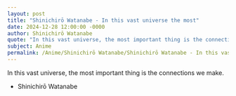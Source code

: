 ```yaml
---
layout: post
title: "Shinichirō Watanabe - In this vast universe the most"
date: 2024-12-28 12:00:00 -0000
author: Shinichirō Watanabe
quote: "In this vast universe, the most important thing is the connections we make."
subject: Anime
permalink: /Anime/Shinichirō Watanabe/Shinichirō Watanabe - In this vast universe the most
---
```


In this vast universe, the most important thing is the connections we make.

- Shinichirō Watanabe
